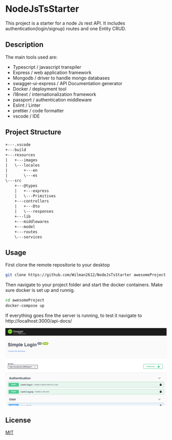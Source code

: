 # NodeJsTsStarter

This project is a starter for a node Js rest API. It includes authentication(login/signup) routes and one Entity CRUD. 

## Description
The main tools used are:
- Typescript / javascript transpiler
- Express / web application framework
- Mongodb / driver to handle mongo databases
- swagger-ui-express / API Documentation generator
- Docker / deployment tool
- i18next / internationalization framework
- passport / authentication middleware
- Eslint / Linter 
- prettier / code formatter
- vscode / IDE

## Project Structure

```
+---.vscode
+---build
+---resources
|   +---images
|   \---locales
|       +---en
|       \---es
\---src
    +---@types
    |   +---express
    |   \---Primitives
    +---controllers
    |   +---Dto
    |   \---responses
    +---lib
    +---middlewares
    +---model
    +---routes
    \---services
```

## Usage

First clone the remote repositorie to your desktop

```bash
git clone https://github.com/Wilman2612/NodeJsTsStarter awesomeProject
```
Then navigate to your project folder and start the docker containers. Make sure docker is set up and runnig.

```bash
cd awesomeProject
docker-compose up
```
If everything goes fine the server is running, to test it navigate to http://localhost:3000/api-docs/

![Screenshot](resources/images/screenshot.png)

## License

[MIT](https://choosealicense.com/licenses/mit/)
